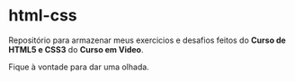 # html-css
 Repositório para armazenar meus exercicios e desafios feitos do **Curso de HTML5 e CSS3** do **Curso em Video**.

 Fique à vontade para dar uma olhada.
